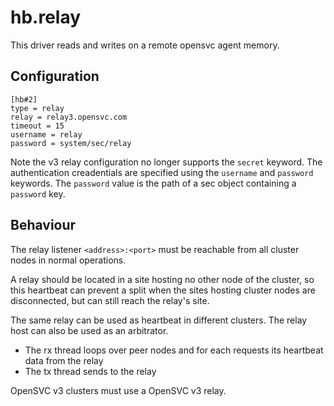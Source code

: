 # hb.relay

This driver reads and writes on a remote opensvc agent memory.

## Configuration

    [hb#2]
    type = relay
    relay = relay3.opensvc.com
    timeout = 15
    username = relay
    password = system/sec/relay

Note the v3 relay configuration no longer supports the `secret` keyword. The authentication creadentials are specified using the `username` and `password` keywords. The `password` value is the path of a sec object containing a `password` key.

## Behaviour

The relay listener `<address>:<port>` must be reachable from all cluster nodes in normal operations.

A relay should be located in a site hosting no other node of the cluster, so this heartbeat can prevent a split when the sites hosting cluster nodes are disconnected, but can still reach the relay's site.

The same relay can be used as heartbeat in different clusters.
The relay host can also be used as an arbitrator.

* The rx thread loops over peer nodes and for each requests its heartbeat data from the relay
* The tx thread sends to the relay

OpenSVC v3 clusters must use a OpenSVC v3 relay.

